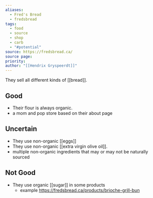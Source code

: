 ```yaml
---
aliases:
  - Fred's Bread
  - fredsbread
tags:
  - food
  - source
  - shop
  - carb
  - "#potential"
source: https://fredsbread.ca/
source page: 
priority: 
author: "[[Hendrix Gryspeerdt]]"
---
```

They sell all different kinds of [[bread]].

## Good
- Their flour is always organic.
- a mom and pop store based on their about page
## Uncertain
- They use non-organic [[eggs]]
- They use non-organic [[extra virgin olive oil]].
- multiple non-organic ingredients that may or may not be naturally sourced
## Not Good
- They use organic [[sugar]] in some products
    - example https://fredsbread.ca/products/brioche-grill-bun
